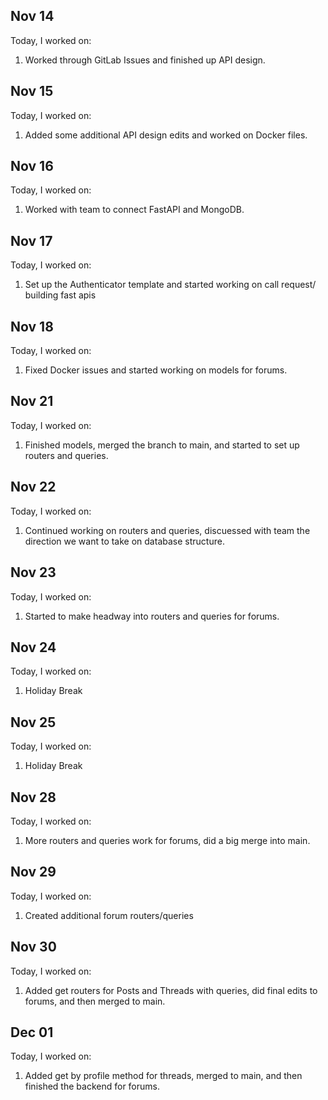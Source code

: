 ## Nov 14

Today, I worked on:

1. Worked through GitLab Issues and finished up API design.

## Nov 15

Today, I worked on:

1. Added some additional API design edits and worked on Docker files.

## Nov 16

Today, I worked on:

1. Worked with team to connect FastAPI and MongoDB.

## Nov 17

Today, I worked on:

1. Set up the Authenticator template and started working on call request/ building fast apis

## Nov 18

Today, I worked on:

1. Fixed Docker issues and started working on models for forums.

## Nov 21

Today, I worked on:

1. Finished models, merged the branch to main, and started to set up routers and queries.

## Nov 22

Today, I worked on:

1. Continued working on routers and queries, discuessed with team the direction we want to take on database structure.

## Nov 23

Today, I worked on:

1. Started to make headway into routers and queries for forums.

## Nov 24

Today, I worked on:

1. Holiday Break

## Nov 25

Today, I worked on:

1. Holiday Break

## Nov 28

Today, I worked on:

1. More routers and queries work for forums, did a big merge into main.

## Nov 29

Today, I worked on:

1. Created additional forum routers/queries

## Nov 30

Today, I worked on:

1. Added get routers for Posts and Threads with queries, did final edits to forums, and then merged to main.

## Dec 01

Today, I worked on:

1. Added get by profile method for threads, merged to main, and then finished the backend for forums.
